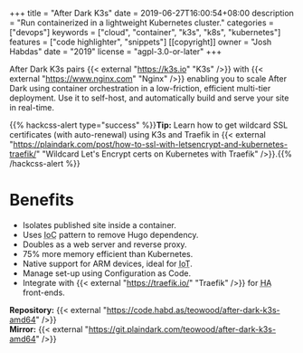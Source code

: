 +++
title = "After Dark K3s"
date = 2019-06-27T16:00:54+08:00
description = "Run containerized in a lightweight Kubernetes cluster."
categories = ["devops"]
keywords = ["cloud", "container", "k3s", "k8s", "kubernetes"]
features = ["code highlighter", "snippets"]
[[copyright]]
  owner = "Josh Habdas"
  date = "2019"
  license = "agpl-3.0-or-later"
+++

After Dark K3s pairs {{< external "https://k3s.io" "K3s" />}} with {{< external "https://www.nginx.com" "Nginx" />}} enabling you to scale After Dark using container orchestration in a low-friction, efficient multi-tier deployment. Use it to self-host, and automatically build and serve your site in real-time.

{{% hackcss-alert type="success" %}}**Tip:** Learn how to get wildcard SSL certificates (with auto-renewal) using K3s and Traefik in {{< external "https://plaindark.com/post/how-to-ssl-with-letsencrypt-and-kubernetes-traefik/" "Wildcard Let's Encrypt certs on Kubernetes with Traefik" />}}.{{% /hackcss-alert %}}

# Benefits

- Isolates published site inside a container.
- Uses <abbr title="Inversion of Control">IoC</abbr> pattern to remove Hugo dependency.
- Doubles as a web server and reverse proxy.
- 75% more memory efficient than Kubernetes.
- Native support for ARM devices, ideal for <abbr title="Internet of Things">IoT</abbr>.
- Manage set-up using Configuration as Code.
- Integrate with {{< external "https://traefik.io/" "Traefik" />}} for <abbr title="High Availability">HA</abbr> front-ends.

**Repository:** {{< external "https://code.habd.as/teowood/after-dark-k3s-amd64" />}}
<br>**Mirror:** {{< external "https://git.plaindark.com/teowood/after-dark-k3s-amd64" />}}
